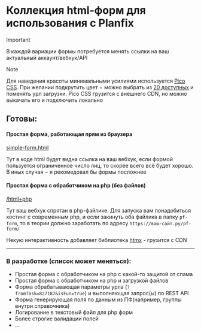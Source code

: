 # Коллекция html-форм для использования с Planfix

> [!IMPORTANT]
> В каждой вариации формы потребуется менять ссылки на ваш актуальный аккаунт/вебхук/API 

> [!NOTE]
> Для наведения красоты минимальными усилиями используется [Pico CSS](https://picocss.com). При желании подкрутить цвет − можно выбрать из [20 доступных](https://picocss.com/docs/version-picker/) и поменять урл загрузки. Pico CSS грузится с внешнего CDN, но можно выкачать его и подключить локально

## Готовы:

#### Простая форма, работающая прям из браузера

[simple-form.html](https://github.com/igor-arkhipov/forms-for-planfix/blob/main/simple-form.html)

Тут в коде html будет видна ссылка на ваш вебхук, если формой пользуется ограниченное число лиц, то скорее всего всё будет хорошо. В иных случая − я рекомедовал бы формы посложнее



#### Простая форма с обработчиком на php (без файлов)

[/html+php](https://github.com/igor-arkhipov/forms-for-planfix/tree/main/html%2Bphp)

Тут ваш вебхук спрятан в php-файлике. Для запуска вам понадобиться хостинг с современным php, и если закинуть оба файлика в папку `pf-form`, то в теории должно заработать по адресу `https://ваш-сайт.ру/pf-form/`

Некую интерактивность добавляет библиотека [htmx](https://htmx.org) - грузится с CDN


---

### В разработке (список может меняться):

- Простая форма с обработчиком на php с какой-то защитой от спама
- Простая форма с обработчиком на php и загрузкой файлов
- Форма обрабатывающая параметры урла (`?fromTask=827187&isFun=true`) и выполняющая запрос(ы) по REST API
- Форма генерирующая поля по данным из ПФ(например, группы внутри справочника)
- Логирование в текстовый файл для php форм
- Более строгие валидации полей
- ...
